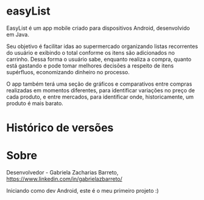 # easyList
EasyList é um app mobile criado para dispositivos Android, desenvolvido em Java.


Seu objetivo é facilitar idas ao supermercado organizando listas recorrentes do usuário e exibindo o total conforme os itens são adicionados no carrinho. Dessa forma o usuário sabe, enquanto realiza a compra, quanto está gastando e pode tomar melhores decisões a respeito de itens supérfluos, economizando dinheiro no processo.

O app também terá uma seção de gráficos e comparativos entre compras realizadas em momentos diferentes, para identificar variações no preço de cada produto, e entre mercados, para identificar onde, historicamente, um produto é mais barato.

# Histórico de versões


# Sobre
Desenvolvedor - Gabriela Zacharias Barreto, https://www.linkedin.com/in/gabrielazbarreto/

Iniciando como dev Android, este é o meu primeiro projeto :)

